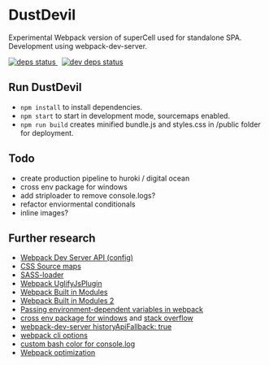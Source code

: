 # DustDevil
Experimental Webpack version of superCell used for standalone SPA.  Development using webpack-dev-server.

<a href="https://david-dm.org/joellongie/dustDevil">
  <img src="https://david-dm.org/joellongie/dustDevil/status.svg" alt="deps status"/>
</a>&nbsp;
<a href="https://david-dm.org/joellongie/dustDevil#info=devDependencies">
  <img src="https://david-dm.org/joellongie/dustDevil/dev-status.svg" alt="dev deps status"/>
</a>

## Run DustDevil
- <code>npm install</code> to install dependencies.
- <code>npm start</code> to start in development mode, sourcemaps enabled.
- <code>npm run build</code> creates minified bundle.js and styles.css in /public folder for deployment.

## Todo
- create production pipeline to huroki / digital ocean
- cross env package for windows
- add striploader to remove console.logs?
- refactor enviormental conditionals
- inline images?

## Further research
- [Webpack Dev Server API (config)](https://webpack.github.io/docs/webpack-dev-server.html#api)
- [CSS Source maps](https://github.com/jtangelder/sass-loader#source-maps)
- [SASS-loader](https://github.com/jtangelder/sass-loader#source-maps)
- [Webpack UglifyJsPlugin](http://webpack.github.io/docs/list-of-plugins.html#uglifyjsplugin)
- [Webpack Built in Modules](http://webpack.github.io/docs/list-of-plugins.html)
- [Webpack Built in Modules 2](https://github.com/webpack/docs/wiki/list-of-plugins)
- [Passing environment-dependent variables in webpack](http://stackoverflow.com/questions/30030031/passing-environment-dependent-variables-in-webpack)
- [cross env package for windows](https://www.npmjs.com/package/cross-env) and [stack overflow](http://stackoverflow.com/questions/9249830/how-can-i-set-node-env-production-in-windows)
- [webpack-dev-server historyApiFallback: true](https://github.com/reactjs/react-router/issues/676)
- [webpack cli options](https://webpack.github.io/docs/cli.html)
- [custom bash color for console.log](https://help.ubuntu.com/community/CustomizingBashPrompt)
- [Webpack optimization](https://github.com/webpack/docs/wiki/optimization)
